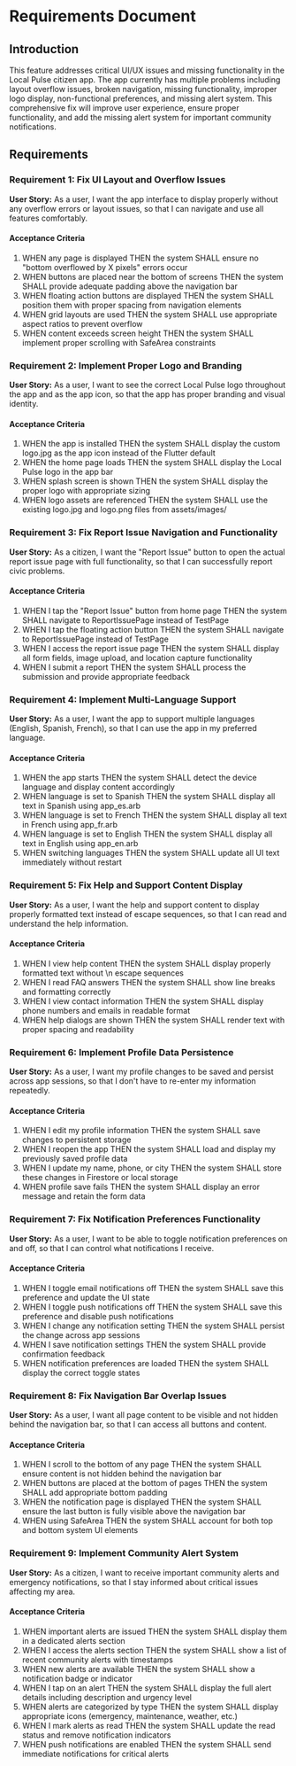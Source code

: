 # Requirements Document

## Introduction

This feature addresses critical UI/UX issues and missing functionality in the Local Pulse citizen app. The app currently has multiple problems including layout overflow issues, broken navigation, missing functionality, improper logo display, non-functional preferences, and missing alert system. This comprehensive fix will improve user experience, ensure proper functionality, and add the missing alert system for important community notifications.

## Requirements

### Requirement 1: Fix UI Layout and Overflow Issues

**User Story:** As a user, I want the app interface to display properly without any overflow errors or layout issues, so that I can navigate and use all features comfortably.

#### Acceptance Criteria

1. WHEN any page is displayed THEN the system SHALL ensure no "bottom overflowed by X pixels" errors occur
2. WHEN buttons are placed near the bottom of screens THEN the system SHALL provide adequate padding above the navigation bar
3. WHEN floating action buttons are displayed THEN the system SHALL position them with proper spacing from navigation elements
4. WHEN grid layouts are used THEN the system SHALL use appropriate aspect ratios to prevent overflow
5. WHEN content exceeds screen height THEN the system SHALL implement proper scrolling with SafeArea constraints

### Requirement 2: Implement Proper Logo and Branding

**User Story:** As a user, I want to see the correct Local Pulse logo throughout the app and as the app icon, so that the app has proper branding and visual identity.

#### Acceptance Criteria

1. WHEN the app is installed THEN the system SHALL display the custom logo.jpg as the app icon instead of the Flutter default
2. WHEN the home page loads THEN the system SHALL display the Local Pulse logo in the app bar
3. WHEN splash screen is shown THEN the system SHALL display the proper logo with appropriate sizing
4. WHEN logo assets are referenced THEN the system SHALL use the existing logo.jpg and logo.png files from assets/images/

### Requirement 3: Fix Report Issue Navigation and Functionality

**User Story:** As a citizen, I want the "Report Issue" button to open the actual report issue page with full functionality, so that I can successfully report civic problems.

#### Acceptance Criteria

1. WHEN I tap the "Report Issue" button from home page THEN the system SHALL navigate to ReportIssuePage instead of TestPage
2. WHEN I tap the floating action button THEN the system SHALL navigate to ReportIssuePage instead of TestPage
3. WHEN I access the report issue page THEN the system SHALL display all form fields, image upload, and location capture functionality
4. WHEN I submit a report THEN the system SHALL process the submission and provide appropriate feedback

### Requirement 4: Implement Multi-Language Support

**User Story:** As a user, I want the app to support multiple languages (English, Spanish, French), so that I can use the app in my preferred language.

#### Acceptance Criteria

1. WHEN the app starts THEN the system SHALL detect the device language and display content accordingly
2. WHEN language is set to Spanish THEN the system SHALL display all text in Spanish using app_es.arb
3. WHEN language is set to French THEN the system SHALL display all text in French using app_fr.arb
4. WHEN language is set to English THEN the system SHALL display all text in English using app_en.arb
5. WHEN switching languages THEN the system SHALL update all UI text immediately without restart

### Requirement 5: Fix Help and Support Content Display

**User Story:** As a user, I want the help and support content to display properly formatted text instead of escape sequences, so that I can read and understand the help information.

#### Acceptance Criteria

1. WHEN I view help content THEN the system SHALL display properly formatted text without \n escape sequences
2. WHEN I read FAQ answers THEN the system SHALL show line breaks and formatting correctly
3. WHEN I view contact information THEN the system SHALL display phone numbers and emails in readable format
4. WHEN help dialogs are shown THEN the system SHALL render text with proper spacing and readability

### Requirement 6: Implement Profile Data Persistence

**User Story:** As a user, I want my profile changes to be saved and persist across app sessions, so that I don't have to re-enter my information repeatedly.

#### Acceptance Criteria

1. WHEN I edit my profile information THEN the system SHALL save changes to persistent storage
2. WHEN I reopen the app THEN the system SHALL load and display my previously saved profile data
3. WHEN I update my name, phone, or city THEN the system SHALL store these changes in Firestore or local storage
4. WHEN profile save fails THEN the system SHALL display an error message and retain the form data

### Requirement 7: Fix Notification Preferences Functionality

**User Story:** As a user, I want to be able to toggle notification preferences on and off, so that I can control what notifications I receive.

#### Acceptance Criteria

1. WHEN I toggle email notifications off THEN the system SHALL save this preference and update the UI state
2. WHEN I toggle push notifications off THEN the system SHALL save this preference and disable push notifications
3. WHEN I change any notification setting THEN the system SHALL persist the change across app sessions
4. WHEN I save notification settings THEN the system SHALL provide confirmation feedback
5. WHEN notification preferences are loaded THEN the system SHALL display the correct toggle states

### Requirement 8: Fix Navigation Bar Overlap Issues

**User Story:** As a user, I want all page content to be visible and not hidden behind the navigation bar, so that I can access all buttons and content.

#### Acceptance Criteria

1. WHEN I scroll to the bottom of any page THEN the system SHALL ensure content is not hidden behind the navigation bar
2. WHEN buttons are placed at the bottom of pages THEN the system SHALL add appropriate bottom padding
3. WHEN the notification page is displayed THEN the system SHALL ensure the last button is fully visible above the navigation bar
4. WHEN using SafeArea THEN the system SHALL account for both top and bottom system UI elements

### Requirement 9: Implement Community Alert System

**User Story:** As a citizen, I want to receive important community alerts and emergency notifications, so that I stay informed about critical issues affecting my area.

#### Acceptance Criteria

1. WHEN important alerts are issued THEN the system SHALL display them in a dedicated alerts section
2. WHEN I access the alerts section THEN the system SHALL show a list of recent community alerts with timestamps
3. WHEN new alerts are available THEN the system SHALL show a notification badge or indicator
4. WHEN I tap on an alert THEN the system SHALL display the full alert details including description and urgency level
5. WHEN alerts are categorized by type THEN the system SHALL display appropriate icons (emergency, maintenance, weather, etc.)
6. WHEN I mark alerts as read THEN the system SHALL update the read status and remove notification indicators
7. WHEN push notifications are enabled THEN the system SHALL send immediate notifications for critical alerts